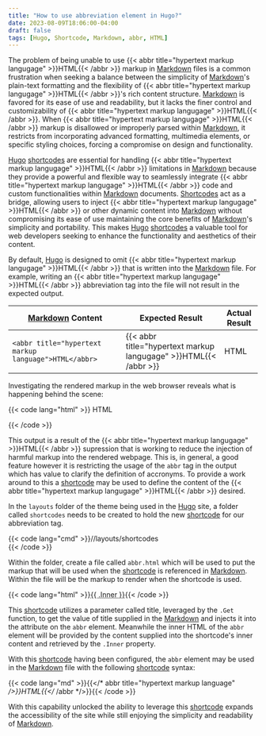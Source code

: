 ```yaml
---
title: "How to use abbreviation element in Hugo?"
date: 2023-08-09T18:06:00-04:00
draft: false
tags: [Hugo, Shortcode, Markdown, abbr, HTML]
---
```

The problem of being unable to use {{< abbr title="hypertext markup langugage" >}}HTML{{< /abbr >}} markup in [Markdown](https://www.markdownguide.org/) files is a common frustration when seeking a balance between the simplicity of [Markdown](https://www.markdownguide.org/)'s plain-text formatting and the flexibility of {{< abbr title="hypertext markup langugage" >}}HTML{{< /abbr >}}'s rich content structure. [Markdown](https://www.markdownguide.org/) is favored for its ease of use and readability, but it lacks the finer control and customizability of {{< abbr title="hypertext markup langugage" >}}HTML{{< /abbr >}}. When {{< abbr title="hypertext markup langugage" >}}HTML{{< /abbr >}} markup is disallowed or improperly parsed within [Markdown](https://www.markdownguide.org/), it restricts from incorporating advanced formatting, multimedia elements, or specific styling choices, forcing a compromise on design and functionality.

<!--more--> 

[Hugo](https://gohugo.io/) [shortcodes](https://gohugo.io/content-management/shortcodes/) are essential for handling {{< abbr title="hypertext markup langugage" >}}HTML{{< /abbr >}} limitations in [Markdown](https://www.markdownguide.org/) because they provide a powerful and flexible way to seamlessly integrate {{< abbr title="hypertext markup langugage" >}}HTML{{< /abbr >}} code and custom functionalities within [Markdown](https://www.markdownguide.org/) documents. [Shortcodes](https://gohugo.io/content-management/shortcodes/) act as a bridge, allowing users to inject {{< abbr title="hypertext markup langugage" >}}HTML{{< /abbr >}} or other dynamic content into [Markdown](https://www.markdownguide.org/) without compromising its ease of use maintaining the core benefits of [Markdown](https://www.markdownguide.org/)'s simplicity and portability.  This makes [Hugo](https://gohugo.io/) [shortcodes](https://gohugo.io/content-management/shortcodes/) a valuable tool for web developers seeking to enhance the functionality and aesthetics of their content.

By default, [Hugo](https://gohugo.io/) is designed to omit {{< abbr title="hypertext markup langugage" >}}HTML{{< /abbr >}} that is written into the [Markdown](https://www.markdownguide.org/) file.  For example, writing an {{< abbr title="hypertext markup langugage" >}}HTML{{< /abbr >}} abbreviation tag into the file will not result in the expected output.

| [Markdown](https://www.markdownguide.org/) Content | Expected Result | Actual Result |
|---|---|---|
| `<abbr title="hypertext markup language">HTML</abbr>` | {{< abbr title="hypertext markup langugage" >}}HTML{{< /abbr >}} | HTML |

Investigating the rendered markup in the web browser reveals what is happening behind the scene:

{{< code lang="html" >}}<!-- raw HTML omitted -->
HTML
<!-- raw HTML omitted -->{{< /code >}}

This output is a result of the {{< abbr title="hypertext markup langugage" >}}HTML{{< /abbr >}} supression that is working to reduce the injection of harmful markup into the rendered webpage.  This is, in general, a good feature however it is restricting the usage of the `abbr` tag in the output which has value to clarify the definition of accronyms.  To provide a work around to this a [shortcode](https://gohugo.io/content-management/shortcodes/) may be used to define the content of the {{< abbr title="hypertext markup langugage" >}}HTML{{< /abbr >}} desired.

In the `layouts` folder of the theme being used in the [Hugo](https://gohugo.io/) site, a folder called `shortcodes` needs to be created to hold the new [shortcode](https://gohugo.io/content-management/shortcodes/) for our abbreviation tag.

{{< code lang="cmd" >}}/<site name>/layouts/shortcodes   
{{< /code >}}

Within the folder, create a file called `abbr.html` which will be used to put the markup that will be used when the [shortcode](https://gohugo.io/content-management/shortcodes/) is referenced in [Markdown](https://www.markdownguide.org/).  Within the file will be the markup to render when the shortcode is used.

{{< code lang="html" >}}<abbr title='{{ .Get "title" }}'>{{ .Inner }}</abbr>{{< /code >}}

This [shortcode](https://gohugo.io/content-management/shortcodes/) utilizes a parameter called title, leveraged by the `.Get` function, to get the value of title supplied in the [Markdown](https://www.markdownguide.org/) and injects it into the attribute on the `abbr` element.  Meanwhile the inner HTML of the `abbr` element will be provided by the content supplied into the shortcode's inner content and retrieved by the `.Inner` property.

With this [shortcode](https://gohugo.io/content-management/shortcodes/) having been configured, the `abbr` element may be used in the [Markdown](https://www.markdownguide.org/) file with the following [shortcode](https://gohugo.io/content-management/shortcodes/) syntax:

{{< code lang="md" >}}{{</* abbr title="hypertext markup language" */>}}HTML{{</* /abbr */>}}{{< /code >}}

With this capability unlocked the ability to leverage this [shortcode](https://gohugo.io/content-management/shortcodes/) expands the accessibility of the site while still enjoying the simplicity and readability of [Markdown](https://www.markdownguide.org/).
